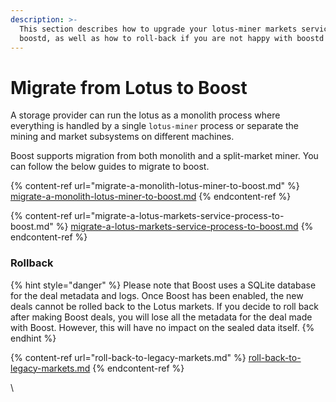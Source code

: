 ```yaml
---
description: >-
  This section describes how to upgrade your lotus-miner markets service to
  boostd, as well as how to roll-back if you are not happy with boostd
---
```


# Migrate from Lotus to Boost

A storage provider can run the lotus as a monolith process where everything is handled by a single `lotus-miner` process or separate the mining and market subsystems on different machines.

Boost supports migration from both monolith and a split-market miner. You can follow the below guides to migrate to boost.

{% content-ref url="migrate-a-monolith-lotus-miner-to-boost.md" %}
[migrate-a-monolith-lotus-miner-to-boost.md](migrate-a-monolith-lotus-miner-to-boost.md)
{% endcontent-ref %}

{% content-ref url="migrate-a-lotus-markets-service-process-to-boost.md" %}
[migrate-a-lotus-markets-service-process-to-boost.md](migrate-a-lotus-markets-service-process-to-boost.md)
{% endcontent-ref %}

### **Rollback**

{% hint style="danger" %}
Please note that Boost uses a SQLite database for the deal metadata and logs. Once Boost has been enabled, the new deals cannot be rolled back to the Lotus markets. If you decide to roll back after making Boost deals, you will lose all the metadata for the deal made with Boost. However, this will have no impact on the sealed data itself.
{% endhint %}

{% content-ref url="roll-back-to-legacy-markets.md" %}
[roll-back-to-legacy-markets.md](roll-back-to-legacy-markets.md)
{% endcontent-ref %}



\
